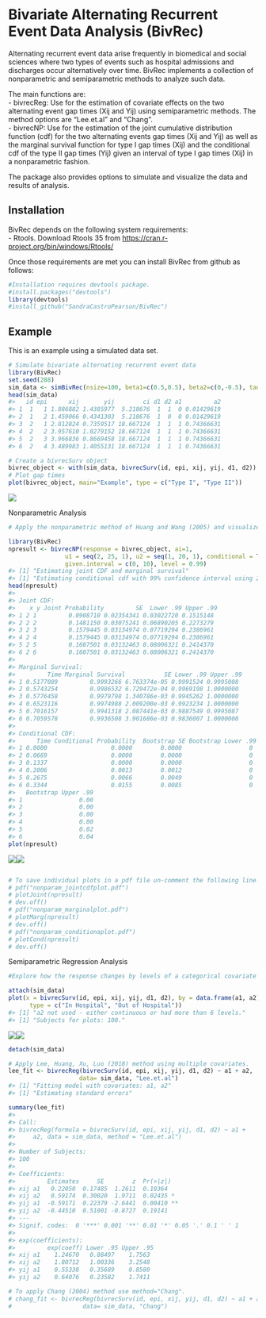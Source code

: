 Bivariate Alternating Recurrent Event Data Analysis (BivRec)
================

<!-- README.md is generated from README.Rmd. Please edit that file -->

Alternating recurrent event data arise frequently in biomedical and
social sciences where two types of events such as hospital admissions
and discharges occur alternatively over time. BivRec implements a
collection of nonparametric and semiparametric methods to analyze such
data.

The main functions are:  
\- bivrecReg: Use for the estimation of covariate effects on the two
alternating event gap times (Xij and Yij) using semiparametric methods.
The method options are “Lee.et.al” and “Chang”.  
\- bivrecNP: Use for the estimation of the joint cumulative distribution
function (cdf) for the two alternating events gap times (Xij and Yij) as
well as the marginal survival function for type I gap times (Xij) and
the conditional cdf of the type II gap times (Yij) given an interval of
type I gap times (Xij) in a nonparametric fashion.

The package also provides options to simulate and visualize the data and
results of analysis.

## Installation

BivRec depends on the following system requirements:  
\- Rtools. Download Rtools 35 from
<https://cran.r-project.org/bin/windows/Rtools/>

Once those requirements are met you can install BivRec from github as
follows:

``` r
#Installation requires devtools package.
#install.packages("devtools")
library(devtools)
#install_github("SandraCastroPearson/BivRec")
```

## Example

This is an example using a simulated data set.

``` r
# Simulate bivariate alternating recurrent event data
library(BivRec)
set.seed(288)
sim_data <- simBivRec(nsize=100, beta1=c(0.5,0.5), beta2=c(0,-0.5), tau_c=63, set=1.1)
head(sim_data)
#>   id epi      xij       yij        ci d1 d2 a1         a2
#> 1  1   1 1.886882 1.4385977  5.218676  1  1  0 0.01429619
#> 2  1   2 1.459066 0.4341303  5.218676  1  0  0 0.01429619
#> 3  2   1 2.812824 0.7359517 18.667124  1  1  1 0.74366631
#> 4  2   2 3.957610 1.0279152 18.667124  1  1  1 0.74366631
#> 5  2   3 3.966836 0.8669458 18.667124  1  1  1 0.74366631
#> 6  2   4 3.489983 1.4055131 18.667124  1  1  1 0.74366631

# Create a bivrecSurv object
bivrec_object <- with(sim_data, bivrecSurv(id, epi, xij, yij, d1, d2))
# Plot gap times
plot(bivrec_object, main="Example", type = c("Type I", "Type II"))
```

![](man/figures/README-BivRecExample-1.png)<!-- -->

Nonparametric
Analysis

``` r
# Apply the nonparametric method of Huang and Wang (2005) and visualize joint, marginal and conditional results

library(BivRec)
npresult <- bivrecNP(response = bivrec_object, ai=1,
                u1 = seq(2, 25, 1), u2 = seq(1, 20, 1), conditional = TRUE,
                given.interval = c(0, 10), level = 0.99)
#> [1] "Estimating joint CDF and marginal survival"
#> [1] "Estimating conditional cdf with 99% confidence interval using 200 bootstrap samples"
head(npresult)
#> 
#> Joint CDF:
#>    x y Joint Probability         SE  Lower .99 Upper .99
#> 1 2 1         0.0908710 0.02354341 0.03022720 0.1515148
#> 2 2 2         0.1481150 0.03075241 0.06890205 0.2273279
#> 3 2 3         0.1579445 0.03134974 0.07719294 0.2386961
#> 4 2 4         0.1579445 0.03134974 0.07719294 0.2386961
#> 5 2 5         0.1607501 0.03132463 0.08006321 0.2414370
#> 6 2 6         0.1607501 0.03132463 0.08006321 0.2414370
#> 
#> Marginal Survival:
#>         Time Marginal Survival           SE Lower .99 Upper .99
#> 1 0.5177089         0.9993266 6.763374e-05 0.9991524 0.9995008
#> 2 0.5743254         0.9986532 6.729472e-04 0.9969198 1.0000000
#> 3 0.5776458         0.9979798 1.340786e-03 0.9945262 1.0000000
#> 4 0.6523116         0.9974988 2.009200e-03 0.9923234 1.0000000
#> 5 0.7016157         0.9941318 2.087441e-03 0.9887549 0.9995087
#> 6 0.7059578         0.9936508 3.901686e-03 0.9836007 1.0000000
#> 
#> Conditional CDF:
#>      Time Conditional Probability  Bootstrap SE Bootstrap Lower .99
#> 1 0.0000                  0.0000        0.0000                   0
#> 2 0.0669                  0.0000        0.0000                   0
#> 3 0.1337                  0.0000        0.0000                   0
#> 4 0.2006                  0.0013        0.0012                   0
#> 5 0.2675                  0.0066        0.0049                   0
#> 6 0.3344                  0.0155        0.0085                   0
#>   Bootstrap Upper .99
#> 1                0.00
#> 2                0.00
#> 3                0.00
#> 4                0.00
#> 5                0.02
#> 6                0.04
plot(npresult)
```

![](man/figures/README-BivRecExample2-1.png)<!-- -->![](man/figures/README-BivRecExample2-2.png)<!-- -->

``` r

# To save individual plots in a pdf file un-comment the following line of code: 
# pdf("nonparam_jointcdfplot.pdf")
# plotJoint(npresult)
# dev.off()
# pdf("nonparam_marginalplot.pdf")
# plotMarg(npresult)
# dev.off()
# pdf("nonparam_conditionaplot.pdf")
# plotCond(npresult)
# dev.off()
```

Semiparametric Regression
Analysis

``` r
#Explore how the response changes by levels of a categorical covariate using a plot. Can use attach as follows or specifiy each vector using $ (sim_data$id, sim_data$epi, etc.)

attach(sim_data)
plot(x = bivrecSurv(id, epi, xij, yij, d1, d2), by = data.frame(a1, a2),
      type = c("In Hospital", "Out of Hospital"))
#> [1] "a2 not used - either continuous or had more than 6 levels."
#> [1] "Subjects for plots: 100."
```

![](man/figures/README-BivRecExample3-1.png)<!-- -->![](man/figures/README-BivRecExample3-2.png)<!-- -->

``` r
detach(sim_data)

# Apply Lee, Huang, Xu, Luo (2018) method using multiple covariates.
lee_fit <- bivrecReg(bivrecSurv(id, epi, xij, yij, d1, d2) ~ a1 + a2,
                    data= sim_data, "Lee.et.al")
#> [1] "Fitting model with covariates: a1, a2"
#> [1] "Estimating standard errors"

summary(lee_fit)
#> 
#> Call:
#> bivrecReg(formula = bivrecSurv(id, epi, xij, yij, d1, d2) ~ a1 + 
#>     a2, data = sim_data, method = "Lee.et.al")
#> 
#> Number of Subjects:
#> 100
#> 
#> Coefficients:
#>         Estimates     SE        z  Pr(>|z|)   
#> xij a1   0.22050  0.17485  1.2611  0.10364   
#> xij a2   0.59174  0.30020  1.9711  0.02435 * 
#> yij a1  -0.59171  0.22379 -2.6441  0.00410 **
#> yij a2  -0.44510  0.51001 -0.8727  0.19141   
#> ---
#> Signif. codes:  0 '***' 0.001 '**' 0.01 '*' 0.05 '.' 0.1 ' ' 1
#> 
#> exp(coefficients):
#>         exp(coeff) Lower .95 Upper .95
#> xij a1    1.24670   0.88497    1.7563
#> xij a2    1.80712   1.00336    3.2548
#> yij a1    0.55338   0.35689    0.8580
#> yij a2    0.64076   0.23582    1.7411

# To apply Chang (2004) method use method="Chang".
# chang_fit <- bivrecReg(bivrecSurv(id, epi, xij, yij, d1, d2) ~ a1 + a2,
#                    data= sim_data, "Chang")
```
